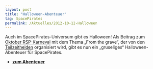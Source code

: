 ```yaml
---
layout: post
title: "Halloween-Abenteuer"
tag: SpacePirates
permalink: /Aktuelles/2012-10-12-Halloween
---
```


Auch im SpacePirates-Universum gibt es Halloween! Als Beitrag zum [Oktober RSP-Karneval](http:/forum.rsp-blogs.de/rsp-karneval/from-the-grave-%28oktober-2012%29/) mit dem Thema &bdquo;From the grave&ldquo;, der von den [Teilzeithelden](http:/www.teilzeithelden.de/2012/10/01/de-zoch-kuett-thementage-und-rsp-blogkarneval-from-the-grave/) organisiert wird, gibt es nun ein &bdquo;gruseliges&ldquo; Halloween-Abenteuer für SpacePirates.

- **[zum Abenteuer](https://spacepirates.jcgames.de/Abenteuer/Halloween/)**

